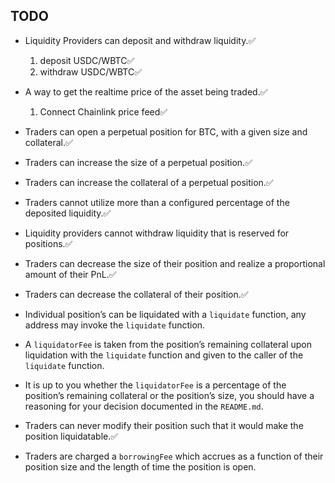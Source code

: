 ## TODO

- Liquidity Providers can deposit and withdraw liquidity.✅
    1. deposit USDC/WBTC✅
    2. withdraw USDC/WBTC✅
- A way to get the realtime price of the asset being traded.✅
    1. Connect Chainlink price feed✅
- Traders can open a perpetual position for BTC, with a given size and collateral.✅
- Traders can increase the size of a perpetual position.✅
- Traders can increase the collateral of a perpetual position.✅
- Traders cannot utilize more than a configured percentage of the deposited liquidity.✅
- Liquidity providers cannot withdraw liquidity that is reserved for positions.✅

- Traders can decrease the size of their position and realize a proportional amount of their PnL.✅
- Traders can decrease the collateral of their position.✅
- Individual position’s can be liquidated with a `liquidate` function, any address may invoke the `liquidate` function.
- A `liquidatorFee` is taken from the position’s remaining collateral upon liquidation with the `liquidate` function and given to the caller of the `liquidate` function.
- It is up to you whether the `liquidatorFee` is a percentage of the position’s remaining collateral or the position’s size, you should have a reasoning for your decision documented in the `README.md`.
- Traders can never modify their position such that it would make the position liquidatable.✅
- Traders are charged a `borrowingFee` which accrues as a function of their position size and the length of time the position is open.

